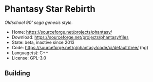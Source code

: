 # Phantasy Star Rebirth

_Oldschool 90' sega genesis style._

- Home: https://sourceforge.net/projects/phantasy/
- Download: https://sourceforge.net/projects/phantasy/files
- State: beta, inactive since 2013
- Code: https://sourceforge.net/p/phantasy/code/ci/default/tree/ (hg)
- Language(s): C++
- License: GPL-3.0

## Building

